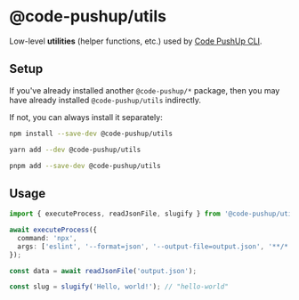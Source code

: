 # @code-pushup/utils

Low-level **utilities** (helper functions, etc.) used by [Code PushUp CLI](../cli/README.md).

## Setup

If you've already installed another `@code-pushup/*` package, then you may have already installed `@code-pushup/utils` indirectly.

If not, you can always install it separately:

```sh
npm install --save-dev @code-pushup/utils
```

```sh
yarn add --dev @code-pushup/utils
```

```sh
pnpm add --save-dev @code-pushup/utils
```

## Usage

```ts
import { executeProcess, readJsonFile, slugify } from '@code-pushup/utils';

await executeProcess({
  command: 'npx',
  args: ['eslint', '--format=json', '--output-file=output.json', '**/*.js'],
});

const data = await readJsonFile('output.json');

const slug = slugify('Hello, world!'); // "hello-world"
```
